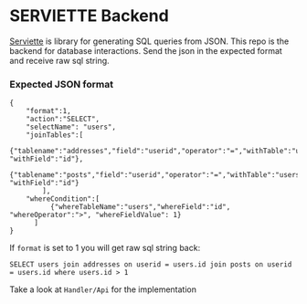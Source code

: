 # SERVIETTE Backend  
  [Serviette](https://hackage.haskell.org/package/serviette) is library for generating SQL queries from JSON. This repo is the backend for database interactions.
  Send the json in the expected format and receive raw sql string.

### Expected JSON format

````
{
	"format":1,
    "action":"SELECT",
    "selectName": "users",
    "joinTables":[
    	  {"tablename":"addresses","field":"userid","operator":"=","withTable":"users", "withField":"id"},
          {"tablename":"posts","field":"userid","operator":"=","withTable":"users", "withField":"id"}
    	],
    "whereCondition":[
          {"whereTableName":"users","whereField":"id", "whereOperator":">", "whereFieldValue": 1}
      ]
}
````

If `format` is set to 1 you will get raw sql string back:

````
SELECT users join addresses on userid = users.id join posts on userid = users.id where users.id > 1
````

Take a look at `Handler/Api` for the implementation

